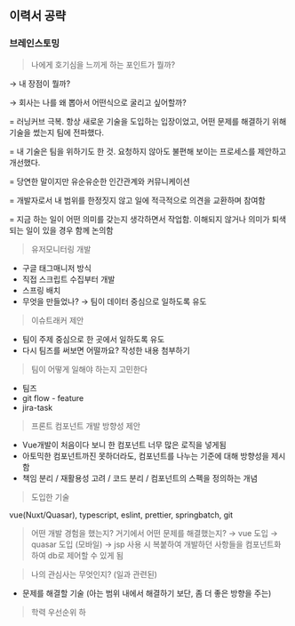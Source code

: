 ## 이력서 공략

### 브레인스토밍
> 나에게 호기심을 느끼게 하는 포인트가 뭘까?

→ 내 장점이 뭘까?

→ 회사는 나를 왜 뽑아서 어떤식으로 굴리고 싶어할까?

= 러닝커브 극복. 항상 새로운 기술을 도입하는 입장이었고, 어떤 문제를 해결하기 위해 기술을 썼는지 팀에 전파했다.

= 내 기술은 팀을 위하기도 한 것. 요청하지 않아도 불편해 보이는 프로세스를 제안하고 개선했다.

= 당연한 말이지만 유순유순한 인간관계와 커뮤니케이션

= 개발자로서 내 범위를 한정짓지 않고 일에 적극적으로 의견을 교환하며 참여함

= 지금 하는 일이 어떤 의미를 갖는지 생각하면서 작업함. 이해되지 않거나 의미가 퇴색되는 일이 있을 경우 함께 논의함
  
  
> 유저모니터링 개발

- 구글 태그매니저 방식
- 직접 스크립트 수집부터 개발
- 스프링 배치
- 무엇을 만들었나? → 팀이 데이터 중심으로 일하도록 유도

> 이슈트래커 제안
- 팀이 주제 중심으로 한 곳에서 일하도록 유도
- 다시 팀즈를 써보면 어떨까요? 작성한 내용 첨부하기

> 팀이 어떻게 일해야 하는지 고민한다
- 팀즈
- git flow - feature
- jira-task

> 프론트 컴포넌트 개발 방향성 제안
- Vue개발이 처음이다 보니 한 컴포넌트 너무 많은 로직을 넣게됨
- 아토믹한 컴포넌트까진 못하더라도, 컴포넌트를 나누는 기준에 대해 방향성을 제시함
- 책임 분리 / 재활용성 고려 / 코드 분리 / 컴포넌트의 스펙을 정의하는 개념 

> 도입한 기술

vue(Nuxt/Quasar), typescript, eslint, prettier, springbatch, git

> 어떤 개발 경험을 했는지?
> 거기에서 어떤 문제를 해결했는지?
→ vue 도입
→ quasar 도입 (모바일)
→ jsp 사용 시 복붙하여 개발하던 사항들을 컴포넌트화 하여 db로 제어할 수 있게 됨

> 나의 관심사는 무엇인지? (일과 관련된)
- 문제를 해결할 기술 (아는 범위 내에서 해결하기 보단, 좀 더 좋은 방향을 주는)

> 학력
우선순위 하
